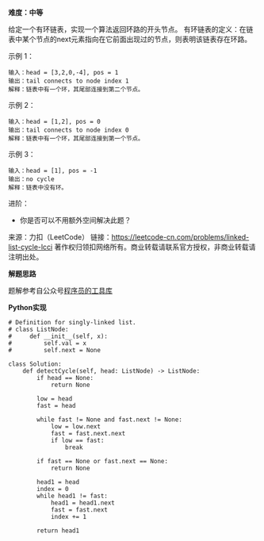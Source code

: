 **难度：中等**    

给定一个有环链表，实现一个算法返回环路的开头节点。
有环链表的定义：在链表中某个节点的next元素指向在它前面出现过的节点，则表明该链表存在环路。


示例 1：
```
输入：head = [3,2,0,-4], pos = 1
输出：tail connects to node index 1
解释：链表中有一个环，其尾部连接到第二个节点。
```
示例 2：
```
输入：head = [1,2], pos = 0
输出：tail connects to node index 0
解释：链表中有一个环，其尾部连接到第一个节点。
```
示例 3：
```
输入：head = [1], pos = -1
输出：no cycle
解释：链表中没有环。
```
进阶：
- 你是否可以不用额外空间解决此题？

来源：力扣（LeetCode）
链接：https://leetcode-cn.com/problems/linked-list-cycle-lcci
著作权归领扣网络所有。商业转载请联系官方授权，非商业转载请注明出处。     

**解题思路**    

题解参考自公众号[程序员的工具库](https://mp.weixin.qq.com/s/CehiZY4uIIxAH4S61z8_mA)     

**Python实现**    
```
# Definition for singly-linked list.
# class ListNode:
#     def __init__(self, x):
#         self.val = x
#         self.next = None

class Solution:
    def detectCycle(self, head: ListNode) -> ListNode:
        if head == None:
            return None

        low = head
        fast = head

        while fast != None and fast.next != None:
            low = low.next
            fast = fast.next.next
            if low == fast:
                break

        if fast == None or fast.next == None:
            return None

        head1 = head
        index = 0
        while head1 != fast:
            head1 = head1.next
            fast = fast.next
            index += 1

        return head1
```